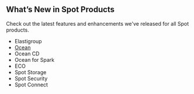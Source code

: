## What’s New in Spot Products

Check out the latest features and enhancements we've released for all Spot products.

*  Elastigroup
*  [Ocean](https://docs.spot.io/ocean/release-notes/)
*  Ocean CD
*  Ocean for Spark
*  ECO
*  Spot Storage
*  Spot Security
*  Spot Connect

